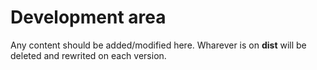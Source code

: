 Development area
=============

Any content should be added/modified here.
Wharever is on **dist** will be deleted and rewrited on each version.
